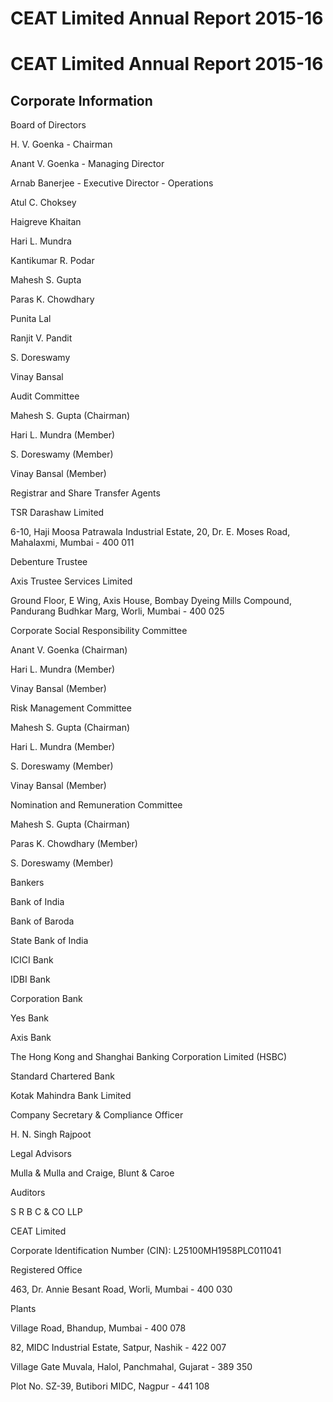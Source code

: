 # CEAT Limited Annual Report 2015-16

# CEAT Limited Annual Report 2015-16

## Corporate Information

Board of Directors

H. V. Goenka - Chairman

Anant V. Goenka - Managing Director

Arnab Banerjee - Executive Director - Operations

Atul C. Choksey

Haigreve Khaitan

Hari L. Mundra

Kantikumar R. Podar

Mahesh S. Gupta

Paras K. Chowdhary

Punita Lal

Ranjit V. Pandit

S. Doreswamy

Vinay Bansal

Audit Committee

Mahesh S. Gupta (Chairman)

Hari L. Mundra (Member)

S. Doreswamy (Member)

Vinay Bansal (Member)

Registrar and Share Transfer Agents

TSR Darashaw Limited

6-10, Haji Moosa Patrawala Industrial Estate, 20, Dr. E. Moses Road, Mahalaxmi, Mumbai - 400 011

Debenture Trustee

Axis Trustee Services Limited

Ground Floor, E Wing, Axis House, Bombay Dyeing Mills Compound, Pandurang Budhkar Marg, Worli, Mumbai - 400 025

Corporate Social Responsibility Committee

Anant V. Goenka (Chairman)

Hari L. Mundra (Member)

Vinay Bansal (Member)

Risk Management Committee

Mahesh S. Gupta (Chairman)

Hari L. Mundra (Member)

S. Doreswamy (Member)

Vinay Bansal (Member)

Nomination and Remuneration Committee

Mahesh S. Gupta (Chairman)

Paras K. Chowdhary (Member)

S. Doreswamy (Member)

Bankers

Bank of India

Bank of Baroda

State Bank of India

ICICI Bank

IDBI Bank

Corporation Bank

Yes Bank

Axis Bank

The Hong Kong and Shanghai Banking Corporation Limited (HSBC)

Standard Chartered Bank

Kotak Mahindra Bank Limited

Company Secretary & Compliance Officer

H. N. Singh Rajpoot

Legal Advisors

Mulla & Mulla and Craige, Blunt & Caroe

Auditors

S R B C & CO LLP

CEAT Limited

Corporate Identification Number (CIN): L25100MH1958PLC011041

Registered Office

463, Dr. Annie Besant Road, Worli, Mumbai - 400 030

Plants

Village Road, Bhandup, Mumbai - 400 078

82, MIDC Industrial Estate, Satpur, Nashik - 422 007

Village Gate Muvala, Halol, Panchmahal, Gujarat - 389 350

Plot No. SZ-39, Butibori MIDC, Nagpur - 441 108